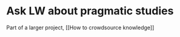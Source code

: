 # Ask LW about pragmatic studies
Part of a larger project, [[How to crowdsource knowledge]]

<!-- {BearID:80785923-B702-4A7F-B29F-4D9DD2D78A07-4168-0000042167657B05} -->
